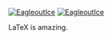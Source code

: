 [![EagleoutIce](https://github-readme-stats.vercel.app/api?username=EagleoutIce&title_color=f9a602&icon_color=79ff97&hide_border=true&show_icons=true&text_color=9f9f9f&bg_color=151515)](https://github.com/EagleoutIce) [![EagleoutIce](https://github-readme-stats.vercel.app/api/top-langs/?username=EagleoutIce&hide=css&langs_count=7&title_color=f9a602&icon_color=79ff97&hide_border=true&text_color=9f9f9f&bg_color=151515&layout=compact)](https://github.com/EagleoutIce)

LaTeX is amazing.
